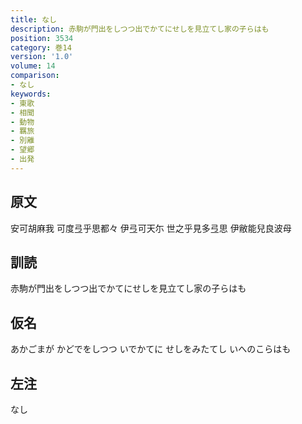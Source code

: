 ```yaml
---
title: なし
description: 赤駒が門出をしつつ出でかてにせしを見立てし家の子らはも
position: 3534
category: 巻14
version: '1.0'
volume: 14
comparison:
- なし
keywords:
- 東歌
- 相聞
- 動物
- 羈旅
- 別離
- 望郷
- 出発
---
```


## 原文

安可胡麻我 可度弖乎思都々 伊弖可天尓 世之乎見多弖思 伊敝能兒良波母

## 訓読

赤駒が門出をしつつ出でかてにせしを見立てし家の子らはも

## 仮名

あかごまが かどでをしつつ いでかてに せしをみたてし いへのこらはも

## 左注

なし
